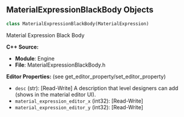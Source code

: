 ## MaterialExpressionBlackBody Objects

```python
class MaterialExpressionBlackBody(MaterialExpression)
```

Material Expression Black Body

**C++ Source:**

- **Module**: Engine
- **File**: MaterialExpressionBlackBody.h

**Editor Properties:** (see get_editor_property/set_editor_property)

- ``desc`` (str):  [Read-Write] A description that level designers can add (shows in the material editor UI).
- ``material_expression_editor_x`` (int32):  [Read-Write]
- ``material_expression_editor_y`` (int32):  [Read-Write]

<a id="unreal.MaterialExpressionBlendMaterialAttributes"></a>